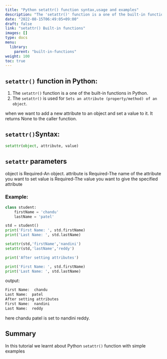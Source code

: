 ```yaml
---
title: "Python setattr() function syntax,usage and examples"
description: "The 'setattr()' function is a one of the built-in functions in Python"
date: "2022-08-15T06:49:05+09:00"
draft: false
link: "setattr() Built-in functions"
images: []
type: docs
menu:
  library:
    parent: "built-in-functions"
weight: 100
toc: true
---
```


## `setattr()` function in Python:
1. The `setattr()` function is a one of the built-in functions in Python.
2. The `setattr()` is used for `Sets an attribute (property/method) of an object`.

when we want to add a new attribute to an object and set a value to it. 
It returns None to the caller function.

## `setattr()`Syntax:
```Python
setattr(object, attribute, value)
```
## `setattr` parameters

object is Required-An object.
attribute is Required-The name of the attribute you want to set
value is Required-The value you want to give the specified attribute

### Example:
```Python
class student:
    firstName = 'chandu'
    lastName = 'patel'

std = student()
print('First Name: ', std.firstName)
print('Last Name: ', std.lastName)

setattr(std,'firstName','nandini')
setattr(std,'lastName','reddy')

print('After setting attributes')

print('First Name: ', std.firstName)
print('Last Name: ', std.lastName)
```
output:
```Python
First Name:  chandu
Last Name:  patel
After setting attributes
First Name:  nandini
Last Name:  reddy
```
here chandu patel is set to nandini reddy.


## Summary
In this tutorial we learnt about Python `setattr()` function with simple examples

